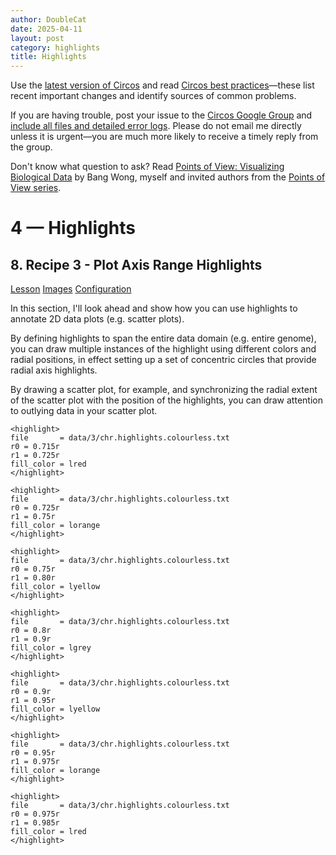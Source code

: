 ```yaml
---
author: DoubleCat
date: 2025-04-11
layout: post
category: highlights
title: Highlights
---
```


Use the [latest version of Circos](/software/download/circos/) and read
[Circos best
practices](/documentation/tutorials/reference/best_practices/)—these list
recent important changes and identify sources of common problems.

If you are having trouble, post your issue to the [Circos Google
Group](https://groups.google.com/group/circos-data-visualization) and [include
all files and detailed error logs](/support/support/). Please do not email me
directly unless it is urgent—you are much more likely to receive a timely
reply from the group.

Don't know what question to ask? Read [Points of View: Visualizing Biological
Data](https://www.nature.com/nmeth/journal/v9/n12/full/nmeth.2258.html) by
Bang Wong, myself and invited authors from the [Points of View
series](https://mk.bcgsc.ca/pointsofview).

# 4 — Highlights

## 8\. Recipe 3 - Plot Axis Range Highlights

[Lesson](/documentation/tutorials/highlights/recipe3/lesson)
[Images](/documentation/tutorials/highlights/recipe3/images)
[Configuration](/documentation/tutorials/highlights/recipe3/configuration)

In this section, I'll look ahead and show how you can use highlights to
annotate 2D data plots (e.g. scatter plots).

By defining highlights to span the entire data domain (e.g. entire genome),
you can draw multiple instances of the highlight using different colors and
radial positions, in effect setting up a set of concentric circles that
provide radial axis highlights.

By drawing a scatter plot, for example, and synchronizing the radial extent of
the scatter plot with the position of the highlights, you can draw attention
to outlying data in your scatter plot.

    
    
    <highlight>
    file       = data/3/chr.highlights.colourless.txt
    r0 = 0.715r
    r1 = 0.725r
    fill_color = lred
    </highlight>
    
    <highlight>
    file       = data/3/chr.highlights.colourless.txt
    r0 = 0.725r
    r1 = 0.75r
    fill_color = lorange
    </highlight>
    
    <highlight>
    file       = data/3/chr.highlights.colourless.txt
    r0 = 0.75r
    r1 = 0.80r
    fill_color = lyellow
    </highlight>
    
    <highlight>
    file       = data/3/chr.highlights.colourless.txt
    r0 = 0.8r
    r1 = 0.9r
    fill_color = lgrey
    </highlight>
    
    <highlight>
    file       = data/3/chr.highlights.colourless.txt
    r0 = 0.9r
    r1 = 0.95r
    fill_color = lyellow
    </highlight>
    
    <highlight>
    file       = data/3/chr.highlights.colourless.txt
    r0 = 0.95r
    r1 = 0.975r
    fill_color = lorange
    </highlight>
    
    <highlight>
    file       = data/3/chr.highlights.colourless.txt
    r0 = 0.975r
    r1 = 0.985r
    fill_color = lred
    </highlight>
    

